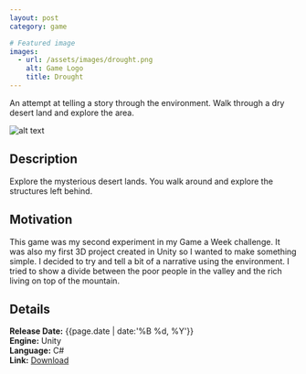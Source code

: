 ```yaml
---
layout: post
category: game

# Featured image
images:
  - url: /assets/images/drought.png
    alt: Game Logo
    title: Drought
---
```


An attempt at telling a story through the environment. Walk through a dry desert land and explore the area.
<!--content-->
![alt text]({{site.baseurl}}{{page.images[0].url}} "{{page.images[0].alt}}")

## Description
Explore the mysterious desert lands. You walk around and explore the structures left behind.

## Motivation
This game was my second experiment in my Game a Week challenge. It was also my first 3D project created in Unity so I wanted to make something simple. I decided to try and tell a bit of a narrative using the environment. I tried to show a divide between the poor people in the valley and the rich living on top of the mountain.

## Details
**Release Date:** {{page.date | date:'%B %d, %Y'}}  
**Engine:** Unity  
**Language:** C#  
**Link:**  [Download](http://gamejolt.com/games/drought/82526)
